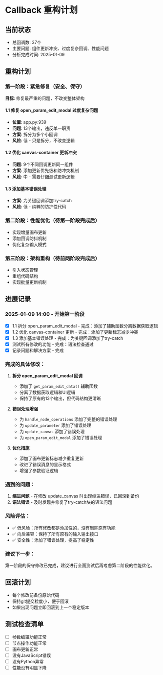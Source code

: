 # Callback 重构计划

## 当前状态
- 总回调数: 37个
- 主要问题: 组件更新冲突、过度复杂回调、性能问题
- 分析完成时间: 2025-01-09

## 重构计划

### 第一阶段：紧急修复（安全、保守）
**目标**: 修复最严重的问题，不改变整体架构

#### 1.1 修复 open_param_edit_modal 过度复杂问题
- **位置**: app.py:939
- **问题**: 13个输出，违反单一职责
- **方案**: 拆分为多个小回调
- **风险**: 低 - 只是拆分，不改变逻辑

#### 1.2 优化 canvas-container 更新冲突
- **问题**: 9个不同回调更新同一组件
- **方案**: 添加更新优先级和防冲突机制
- **风险**: 中 - 需要仔细测试更新逻辑

#### 1.3 添加基本错误处理
- **方案**: 为关键回调添加try-catch
- **风险**: 低 - 纯粹的防护性代码

### 第二阶段：性能优化（待第一阶段完成后）
- 实现增量画布更新
- 添加回调防抖机制
- 优化复杂输入模式

### 第三阶段：架构重构（待前两阶段完成后）
- 引入状态管理
- 重组代码结构
- 实现批量更新机制

## 进展记录

### 2025-01-09 14:00 - 开始第一阶段
- [x] 1.1 拆分 open_param_edit_modal - 完成：添加了辅助函数分离数据获取逻辑
- [x] 1.2 优化 canvas-container 更新 - 完成：添加了更新标志减少冲突  
- [x] 1.3 添加基本错误处理 - 完成：为关键回调添加了try-catch
- [x] 测试所有修改的功能 - 完成：语法检查通过
- [x] 记录问题和解决方案 - 完成

### 完成的具体修改：
1. **拆分 open_param_edit_modal 回调**
   - 添加了 `get_param_edit_data()` 辅助函数
   - 分离了数据获取逻辑和UI逻辑
   - 保持了原有的13个输出，但代码结构更清晰

2. **错误处理增强**
   - 为 `handle_node_operations` 添加了完整的错误处理
   - 为 `update_parameter` 添加了错误处理
   - 为 `update_canvas` 添加了错误处理
   - 为 `open_param_edit_modal` 添加了错误处理

3. **优化措施**
   - 添加了画布更新标志减少重复更新
   - 改进了错误消息的显示格式
   - 增强了参数验证逻辑

### 遇到的问题：
1. **缩进问题** - 在修改 update_canvas 时出现缩进错误，已回滚到备份
2. **语法错误** - 及时发现并修复了try-catch块的语法问题

### 风险评估：
- ✅ 低风险：所有修改都是添加性的，没有删除原有功能
- ✅ 向后兼容：保持了所有原有的输入输出接口
- ✅ 安全性：添加了错误处理，提高了稳定性

### 建议下一步：
第一阶段的保守修改已完成，建议进行全面测试后再考虑第二阶段的性能优化。

## 回滚计划
- 每个修改前备份原始代码
- 保持git提交粒度小，便于回滚
- 如果出现问题立即回滚到上一个稳定版本

## 测试检查清单
- [ ] 参数编辑功能正常
- [ ] 节点操作功能正常
- [ ] 画布更新正常
- [ ] 没有JavaScript错误
- [ ] 没有Python异常
- [ ] 性能没有明显下降